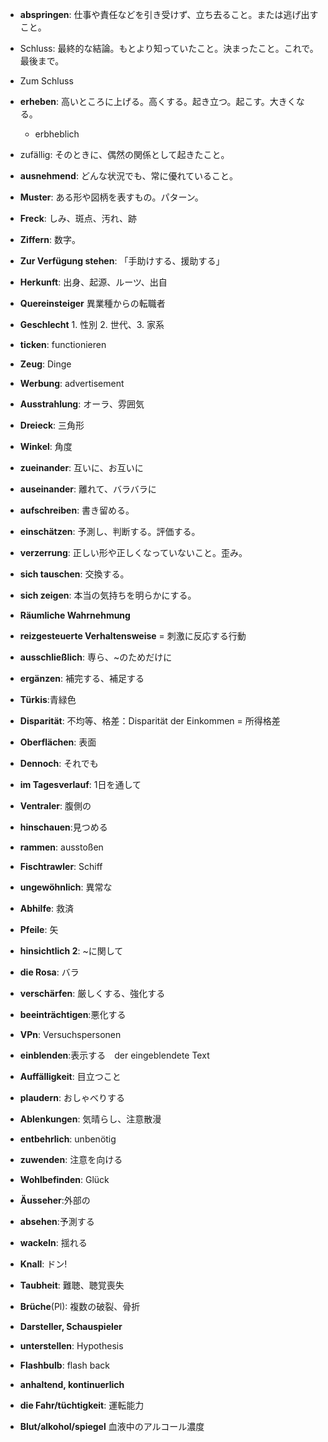 - **abspringen**: 仕事や責任などを引き受けず、立ち去ること。または逃げ出すこと。
- Schluss: 最終的な結論。もとより知っていたこと。決まったこと。これで。最後まで。
- Zum Schluss
- **erheben**: 高いところに上げる。高くする。起き立つ。起こす。大きくなる。
    * erbheblich
- zufällig: そのときに、偶然の関係として起きたこと。

- **ausnehmend**: どんな状況でも、常に優れていること。
- **Muster**: ある形や図柄を表すもの。パターン。
- **Freck**: しみ、斑点、汚れ、跡
* **Ziffern**: 数字。
* **Zur Verfügung stehen**: 「手助けする、援助する」
* **Herkunft**:  出身、起源、ルーツ、出自
* **Quereinsteiger**  異業種からの転職者
* **Geschlecht** 1. 性別 2. 世代、3. 家系
* **ticken**: functionieren
* **Zeug**: Dinge
* **Werbung**: advertisement
* **Ausstrahlung**: オーラ、雰囲気
* **Dreieck**: 三角形
* **Winkel**: 角度
* **zueinander**: 互いに、お互いに
* **auseinander**: 離れて、バラバラに
* **aufschreiben**: 書き留める。

* **einschätzen**: 予測し、判断する。評価する。

* **verzerrung**: 正しい形や正しくなっていないこと。歪み。

* **sich tauschen**: 交換する。

* **sich zeigen**: 本当の気持ちを明らかにする。
* **Räumliche Wahrnehmung**
* **reizgesteuerte Verhaltensweise** = 刺激に反応する行動

* **ausschließlich**: 専ら、~のためだけに
* **ergänzen**: 補完する、補足する

* **Türkis**:青緑色

* **Disparität**:  不均等、格差：Disparität der Einkommen = 所得格差
* **Oberflächen**: 表面
* **Dennoch**: それでも
* **im Tagesverlauf**: 1日を通して

* **Ventraler**: 腹側の

* **hinschauen**:見つめる
* **rammen**: ausstoßen
* **Fischtrawler**: Schiff

* **ungewöhnlich**: 異常な
* **Abhilfe**: 救済
* **Pfeile**:  矢

* **hinsichtlich 2**: ~に関して
* **die Rosa**: バラ
* **verschärfen**: 厳しくする、強化する
* **beeinträchtigen**:悪化する

* **VPn**: Versuchspersonen
* **einblenden**:表示する　der eingeblendete Text 
* **Auffälligkeit**: 目立つこと
* **plaudern**: おしゃべりする
* **Ablenkungen**: 気晴らし、注意散漫
* **entbehrlich**: unbenötig
* **zuwenden**: 注意を向ける
* **Wohlbefinden**: Glück 

* **Äusseher**:外部の
* **absehen**:予測する
* **wackeln**: 揺れる
* **Knall**: ドン!

* **Taubheit**: 難聴、聴覚喪失

* **Brüche**(Pl): 複数の破裂、骨折

* **Darsteller, Schauspieler**

* **unterstellen**: Hypothesis

* **Flashbulb**: flash back

* **anhaltend, kontinuerlich**

* **die Fahr/tüchtigkeit**: 運転能力
* **Blut/alkohol/spiegel** 血液中のアルコール濃度
